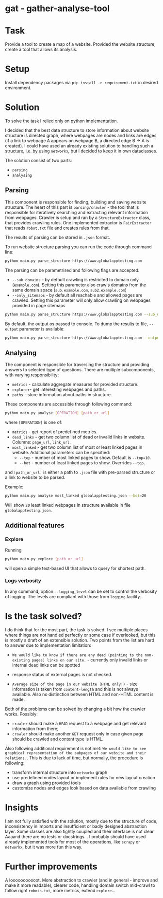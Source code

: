 # gat - gather-analyse-tool

# Task

Provide a tool to create a map of a website. Provided the website structure, create a tool that allows its analysis.

# Setup

Install dependency packages via `pip install -r requirement.txt` in desired environment.

# Solution

To solve the task I relied only on python implementation. 

I decided that the best data structure to store information about website structure is directed graph, where webpages 
are nodes and links are edges (if a link to webpage A appears on webpage B, a directed edge B -> A is created). I could
have used an already existing solution to handling such a structure, i.e. by using `networkx`, but I decided to keep it 
in own dataclasses.

The solution consist of two parts:
 * `parsing`
 * `analysing`

## Parsing
This component is responsible for finding, building and saving website structure.
The heart of this part is `parsing/crawler` - the tool that is responsible for iteratively searching and extracting 
relevant information from webpages. Crawler is setup and ran by a `StructureExtractor` class, that provides crawling rules.
One implemented extractor is `FairExtractor` that reads `robot.txt` file and creates rules from that.

The results of parsing can be stored in `.json` format.

To run website structure parsing you can run the code through command line:
```bash
python main.py parse_structure https://www.globalapptesting.com
```

The parsing can be parametrised and following flags are accepted:
 * `--sub_domains` - by default crawling is restricted to domain only (`example.com`). Setting this parameter also crawls domains from the same domain space (`sub.example.com`, `sub2.example.com`)
 * `--only_sitemaps` - by default all reachable and allowed pages are crawled. Setting this parameter will only allow crawling on webpages provided in page sitemaps

```bash
python main.py parse_structure https://www.globalapptesting.com --sub_domains
```

By default, the output os passed to console. To dump the results to file, `--output` parameter is available:
```bash
python main.py parse_structure https://www.globalapptesting.com --output="globalapptesting.json"
```

## Analysing
The component is responsible for traversing the structure and providing answers to selected type of questions. There are
multiple subcomponents, with varying responsibility:
 * `metrics` - calculate aggregate measures for provided structure.
 * `explorer`- get interesting webpages and paths.
 * `paths` - store information about paths in structure.

These components are accessible through following command:

```bash
python main.py analyse [OPERATION] [path_or_url]
```

where `[OPERATION]` is one of:
 * `metrics` - get report of predefined metrics.
 * `dead_links` - get two column list of dead or invalid links in website. Columns: `page_url`, `link_url`.
 * `most_linked` - get two column list of most or least linked pages in website. Additional parameters can be specified:
   * `--top` - number of most linked pages to show. Default is `--top=10`.
   * `--bot` - number of least linked pages to show. Overrides `--top`.
 
and `[path_or_url]` is either a path to `.json` file with pre-parsed structure or a link to website to be parsed.

Example:

```bash
python main.py analyse most_linked globalapptesting.json --bot=20
```

Will show `20` least linked webpages in structure available in file `globalapptesting.json`.

## Additional features

### Explore
Running

```bash
python main.py explore [path_or_url]
```

will open a simple text-based UI that allows to query for shortest path.

### Logs verbosity

In any command, option `--logging_level` can be set to control the verbosity of logging. The levels are compliant with those from `logging` facility.

# Is the task solved?

I do think that for the most part, the task is solved. I see multiple places where things are not handled perfectly or some case if overlooked, but this
is mostly a draft of an extensible solution. Two points from the list are hard to answer due to implementation limitation:
 * `We would like to know if there are any dead (pointing to the non-existing pages) links on our site.` - currently only invalid links or internal dead links can be spotted 
 - response status of external pages is not checked.
 * `Average size of the page in our website (HTML only!)` - size information is taken from `content-length` and this is not always available. Also no distinction between HTML and non-HTML content is made.

Both of the problems can be solved by changing a bit how the crawler works. Possibly:
 * `crawler` should make a `HEAD` request to a webpage and get relevant information from there;
 * `crawler` should make another `GET` request only in case given page should be crawled and content type is HTML.

Also following additional requirement is not met: `We would like to see graphical representation of the subpages of our website and their relations.`. This is due to lack of time, but normally, the procedure is following:
 * transform internal structure into `networkx` graph
 * use predefined nodes layout or implement rules for new layout creation
 * draw a graph using provided tools
 * customize nodes and edges look based on data available from crawling

# Insights
I am not fully satisfied with the solution, mostly due to the structure of code, inconsistency in imports and insufficient or badly designed abstraction layer.
Some classes are also tightly coupled and their interface is not clear. Aaaand there are no tests or docstrings... I probably should have used already implemented
tools for most of the operations, like `scrapy` or `networkx`, but it was more fun this way.

# Further improvements
A looooooooooot. More abstraction to crawler (and in general - improve and make it more readable), clearer code, handling domain switch mid-crawl to follow right `robots.txt`, more metrics, extend `explore`...